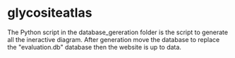 # glycositeatlas
The Python script in the database_gereration folder is the script to generate all the ineractive diagram. After generation move the database to replace the "evaluation.db" database then the website is up to data.
